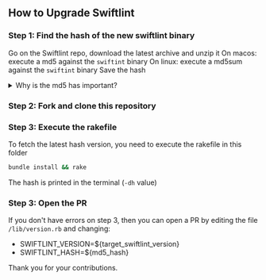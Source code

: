 ## How to Upgrade Swiftlint

### Step 1: Find the hash of the new swiftlint binary

Go on the Swiftlint repo, download the latest archive and unzip it
On macos: execute a md5 against the `swiftint` binary
On linux: execute a md5sum against the `swiftint` binary
Save the hash

<details><summary>Why is the md5 has important?</summary>

Swiftlint is often used in CI environments, which have access to sensitive data. An attacker attempt a [MitM attack](https://en.wikipedia.org/wiki/Man-in-the-middle_attack) to replace the version of Swiftlint installed by this Danger plugin. By checking the hash of the Swiftlint version, we seek to mitigate this attack vector. [See #170 for more](https://github.com/ashfurrow/danger-ruby-swiftlint/pull/170).

</details>

### Step 2: Fork and clone this repository

### Step 3: Execute the rakefile

To fetch the latest hash version, you need to execute the rakefile in this folder

```bash
bundle install && rake
```

The hash is printed in the terminal (`-dh` value)

### Step 3: Open the PR

If you don't have errors on step 3, then you can open a PR by editing the file
`/lib/version.rb` and changing:

- SWIFTLINT_VERSION=${target_swiftlint_version}
- SWIFTLINT_HASH=${md5_hash}

Thank you for your contributions.
